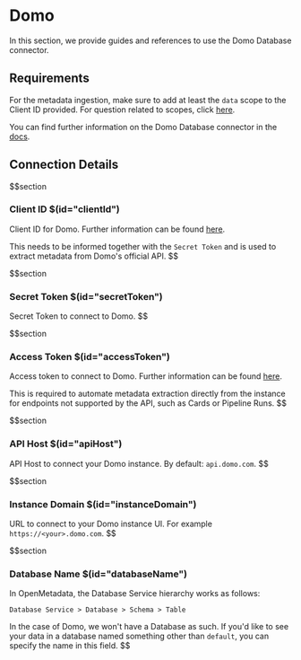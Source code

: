 # Domo

In this section, we provide guides and references to use the Domo Database connector.

## Requirements

For the metadata ingestion, make sure to add at least the `data` scope to the Client ID provided. For question related to scopes, click <a href="https://developer.domo.com/portal/1845fc11bbe5d-api-authentication" target="_blank">here</a>.

You can find further information on the Domo Database connector in the <a href="https://docs.open-metadata.org/connectors/database/domo-database" target="_blank">docs</a>.

## Connection Details

$$section
### Client ID $(id="clientId")

Client ID for Domo. Further information can be found <a href="https://docs.open-metadata.org/connectors/database/domo-database/troubleshoot#how-to-find-clientid" target="_blank">here</a>.

This needs to be informed together with the `Secret Token` and is used to extract metadata from Domo's official API.
$$

$$section
### Secret Token $(id="secretToken")

Secret Token to connect to Domo.
$$

$$section
### Access Token $(id="accessToken")

Access token to connect to Domo. Further information can be found <a href="https://docs.open-metadata.org/connectors/database/domo-database/troubleshoot#where-to-find-accesstoken" target="_blank">here</a>.

This is required to automate metadata extraction directly from the instance for endpoints not supported by the API, such as Cards or Pipeline Runs.
$$

$$section
### API Host $(id="apiHost")

API Host to connect your Domo instance. By default: `api.domo.com`.
$$

$$section
### Instance Domain $(id="instanceDomain")

URL to connect to your Domo instance UI. For example `https://<your>.domo.com`.
$$

$$section
### Database Name $(id="databaseName")

In OpenMetadata, the Database Service hierarchy works as follows:

```
Database Service > Database > Schema > Table
```

In the case of Domo, we won't have a Database as such. If you'd like to see your data in a database named something other than `default`, you can specify the name in this field.
$$
